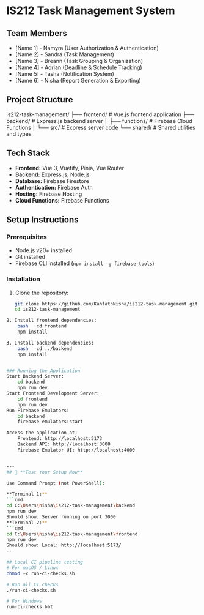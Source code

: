 # IS212 Task Management System

## Team Members
- [Name 1] - Namyra (User Authorization & Authentication)
- [Name 2] - Sandra (Task Management)
- [Name 3] - Breann (Task Grouping & Organization)
- [Name 4] - Adrian (Deadline & Schedule Tracking)
- [Name 5] - Tasha (Notification System)
- [Name 6] - Nisha (Report Generation & Exporting)

## Project Structure
is212-task-management/
├── frontend/          # Vue.js frontend application
├── backend/           # Express.js backend server
│   ├── functions/     # Firebase Cloud Functions
│   └── src/          # Express server code
└── shared/           # Shared utilities and types

## Tech Stack
- **Frontend:** Vue 3, Vuetify, Pinia, Vue Router
- **Backend:** Express.js, Node.js
- **Database:** Firebase Firestore
- **Authentication:** Firebase Auth
- **Hosting:** Firebase Hosting
- **Cloud Functions:** Firebase Functions

## Setup Instructions

### Prerequisites
- Node.js v20+ installed
- Git installed
- Firebase CLI installed (`npm install -g firebase-tools`)

### Installation
1. Clone the repository:
```bash
   git clone https://github.com/KahfathNisha/is212-task-management.git
   cd is212-task-management

2. Install frontend dependencies:
    bash   cd frontend
    npm install

3. Install backend dependencies:
    bash   cd ../backend
    npm install


### Running the Application
Start Backend Server:
    cd backend
    npm run dev
Start Frontend Development Server:
    cd frontend
    npm run dev
Run Firebase Emulators:
    cd backend
    firebase emulators:start

Access the application at:
    Frontend: http://localhost:5173
    Backend API: http://localhost:3000
    Firebase Emulator UI: http://localhost:4000


---
## 🚀 **Test Your Setup Now**

Use Command Prompt (not PowerShell):

**Terminal 1:**
```cmd
cd C:\Users\nisha\is212-task-management\backend
npm run dev
Should show: Server running on port 3000
**Terminal 2:**
```cmd 
cd C:\Users\nisha\is212-task-management\frontend
npm run dev
Should show: Local: http://localhost:5173/
---

## Local CI pipeline testing
# For macOS / Linux
chmod +x run-ci-checks.sh

# Run all CI checks
./run-ci-checks.sh

# For Windows
run-ci-checks.bat
